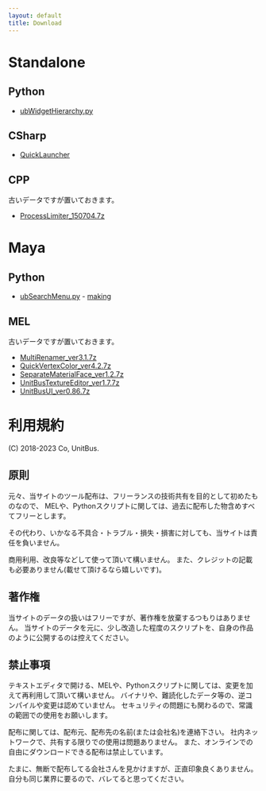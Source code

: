 ```yaml
---
layout: default
title: Download
---
```


# Standalone

## Python

- [ubWidgetHierarchy.py](https://unitbus.github.io/data/standalone/python/ubWidgetHierarchy.py)

## CSharp

- [QuickLauncher](https://github.com/unitbus/QuickLauncher/releases)

## CPP

古いデータですが置いておきます。

- [ProcessLimiter_150704.7z](https://unitbus.github.io/data/standalone/cpp/ProcessLimiter_150704.7z)


# Maya

## Python

- [ubSearchMenu.py](https://unitbus.github.io/data/maya/python/ubSearchMenu.py) - [making](https://unitbus.github.io/pages/docs/ubSearchMenu_making)

## MEL

古いデータですが置いておきます。

- [MultiRenamer_ver3.1.7z](https://unitbus.github.io/data/maya/mel/MultiRenamer_ver3.1.7z)
- [QuickVertexColor_ver4.2.7z](https://unitbus.github.io/data/maya/mel/QuickVertexColor_ver4.2.7z)
- [SeparateMaterialFace_ver1.2.7z](https://unitbus.github.io/data/maya/mel/SeparateMaterialFace_ver1.2.7z)
- [UnitBusTextureEditor_ver1.7.7z](https://unitbus.github.io/data/maya/mel/UnitBusTextureEditor_ver1.7.7z)
- [UnitBusUI_ver0.86.7z](https://unitbus.github.io/data/maya/mel/UnitBusUI_ver0.86.7z)


# 利用規約

(C) 2018-2023 Co, UnitBus.

## 原則

元々、当サイトのツール配布は、フリーランスの技術共有を目的として初めたものなので、
MELや、Pythonスクリプトに関しては、過去に配布した物含めすべてフリーとします。

その代わり、いかなる不具合・トラブル・損失・損害に対しても、当サイトは責任を負いません。

商用利用、改良等などして使って頂いて構いません。
また、クレジットの記載も必要ありません(載せて頂けるなら嬉しいです)。

## 著作権

当サイトのデータの扱いはフリーですが、著作権を放棄するつもりはありません。
当サイトのデータを元に、少し改造した程度のスクリプトを、自身の作品のように公開するのは控えてください。

## 禁止事項

テキストエディタで開ける、MELや、Pythonスクリプトに関しては、変更を加えて再利用して頂いて構いません。
バイナリや、難読化したデータ等の、逆コンパイルや変更は認めていません。
セキュリティの問題にも関わるので、常識の範囲での使用をお願いします。

配布に関しては、配布元、配布先の名前(または会社名)を連絡下さい。
社内ネットワークで、共有する限りでの使用は問題ありません。
また、オンラインでの自由にダウンロードできる配布は禁止しています。

たまに、無断で配布してる会社さんを見かけますが、正直印象良くありません。
自分も同じ業界に要るので、バレてると思ってください。
